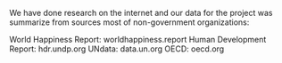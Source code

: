 We have done research on the internet and our data for the project was summarize from sources most of non-government organizations:

World Happiness Report: worldhappiness.report
Human Development Report: hdr.undp.org
UNdata: data.un.org
OECD: oecd.org

